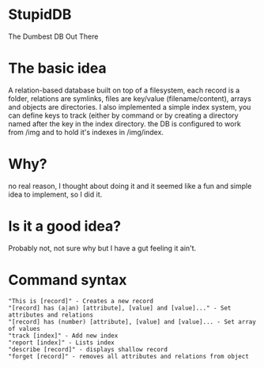 # StupidDB
The Dumbest DB Out There

# The basic idea
A relation-based database built on top of a filesystem, each record is a folder, relations are symlinks, files are key/value (filename/content), arrays and objects are directories. I also implemented a simple index system, you can define keys to track (either by command or by creating a directory named after the key in the index directory.
the DB is configured to work from /img and to hold it's indexes in /img/index.

# Why?
no real reason, I thought about doing it and it seemed like a fun and simple idea to implement, so I did it. 

# Is it a good idea?
Probably not, not sure why but I have a gut feeling it ain't. 

# Command syntax

    "This is [record]" - Creates a new record
    "[record] has (a|an) [attribute], [value] and [value]..." - Set attributes and relations
    "[record] has (number) [attribute], [value] and [value]... - Set array of values
    "track [index]" - Add new index
    "report [index]" - Lists index
    "describe [record]" - displays shallow record
    "forget [record]" - removes all attributes and relations from object
